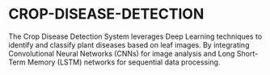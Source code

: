 # CROP-DISEASE-DETECTION
The Crop Disease Detection System leverages Deep Learning techniques to identify and classify plant diseases based on leaf images. By integrating Convolutional Neural Networks (CNNs) for image analysis and Long Short-Term Memory (LSTM) networks for sequential data processing.
